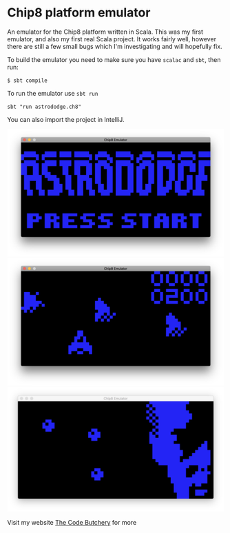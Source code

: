 Chip8 platform emulator
====================================
An emulator for the Chip8 platform written in Scala.
This was my first emulator, and also my first real Scala project. It works fairly well, however there are still a few small
bugs which I'm investigating and will hopefully fix.

To build the emulator you need to make sure you have `scalac` and `sbt`, then run:
```
$ sbt compile
```

To run the emulator use `sbt run`
```
sbt "run astrododge.ch8"
```

You can also import the project in IntelliJ.

![Astrododge](https://raw.githubusercontent.com/FrancescoRigoni/Chip8Emulator/master/screenshots/astrododge1.png "Astrododge")
![Astrododge](https://raw.githubusercontent.com/FrancescoRigoni/Chip8Emulator/master/screenshots/astrododge2.png "Astrododge")
![Trip8](https://raw.githubusercontent.com/FrancescoRigoni/Chip8Emulator/master/screenshots/trip8.png "Trip8")

Visit my website [The Code Butchery](https://thecodebutchery.com) for more


